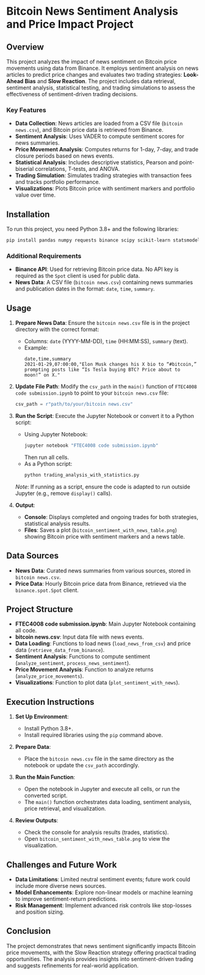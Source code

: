 # Bitcoin News Sentiment Analysis and Price Impact Project

## Overview
This project analyzes the impact of news sentiment on Bitcoin price movements using data from Binance. It employs sentiment analysis on news articles to predict price changes and evaluates two trading strategies: **Look-Ahead Bias** and **Slow Reaction**. The project includes data retrieval, sentiment analysis, statistical testing, and trading simulations to assess the effectiveness of sentiment-driven trading decisions.

### Key Features
- **Data Collection**: News articles are loaded from a CSV file (`bitcoin news.csv`), and Bitcoin price data is retrieved from Binance.
- **Sentiment Analysis**: Uses VADER to compute sentiment scores for news summaries.
- **Price Movement Analysis**: Computes returns for 1-day, 7-day, and trade closure periods based on news events.
- **Statistical Analysis**: Includes descriptive statistics, Pearson and point-biserial correlations, T-tests, and ANOVA.
- **Trading Simulation**: Simulates trading strategies with transaction fees and tracks portfolio performance.
- **Visualizations**: Plots Bitcoin price with sentiment markers and portfolio value over time.

## Installation
To run this project, you need Python 3.8+ and the following libraries:

```bash
pip install pandas numpy requests binance scipy scikit-learn statsmodels matplotlib vaderSentiment
```

### Additional Requirements
- **Binance API**: Used for retrieving Bitcoin price data. No API key is required as the `Spot` client is used for public data.
- **News Data**: A CSV file (`bitcoin news.csv`) containing news summaries and publication dates in the format: `date`, `time`, `summary`.

## Usage
1. **Prepare News Data**: Ensure the `bitcoin news.csv` file is in the project directory with the correct format:
   - Columns: `date` (YYYY-MM-DD), `time` (HH:MM:SS), `summary` (text).
   - Example:
     ```csv
     date,time,summary
     2021-01-29,07:00:00,"Elon Musk changes his X bio to “#bitcoin,” prompting posts like “Is Tesla buying BTC? Price about to moon!” on X."
     ```

2. **Update File Path**: Modify the `csv_path` in the `main()` function of `FTEC4008 code submission.ipynb` to point to your `bitcoin news.csv` file:
   ```python
   csv_path = r"path/to/your/bitcoin news.csv"
   ```

3. **Run the Script**: Execute the Jupyter Notebook or convert it to a Python script:
   - Using Jupyter Notebook:
     ```bash
     jupyter notebook "FTEC4008 code submission.ipynb"
     ```
     Then run all cells.
   - As a Python script:
     ```bash
     python trading_analysis_with_statistics.py
     ```
   *Note*: If running as a script, ensure the code is adapted to run outside Jupyter (e.g., remove `display()` calls).

4. **Output**:
   - **Console**: Displays completed and ongoing trades for both strategies, statistical analysis results.
   - **Files**: Saves a plot (`bitcoin_sentiment_with_news_table.png`) showing Bitcoin price with sentiment markers and a news table.

## Data Sources
- **News Data**: Curated news summaries from various sources, stored in `bitcoin news.csv`.
- **Price Data**: Hourly Bitcoin price data from Binance, retrieved via the `binance.spot.Spot` client.

## Project Structure
- **FTEC4008 code submission.ipynb**: Main Jupyter Notebook containing all code.
- **bitcoin news.csv**: Input data file with news events.
- **Data Loading**: Functions to load news (`load_news_from_csv`) and price data (`retrieve_data_from_binance`).
- **Sentiment Analysis**: Functions to compute sentiment (`analyze_sentiment`, `process_news_sentiment`).
- **Price Movement Analysis**: Function to analyze returns (`analyze_price_movements`).
- **Visualizations**: Function to plot data (`plot_sentiment_with_news`).

## Execution Instructions
1. **Set Up Environment**:
   - Install Python 3.8+.
   - Install required libraries using the `pip` command above.

2. **Prepare Data**:
   - Place the `bitcoin news.csv` file in the same directory as the notebook or update the `csv_path` accordingly.

3. **Run the Main Function**:
   - Open the notebook in Jupyter and execute all cells, or run the converted script.
   - The `main()` function orchestrates data loading, sentiment analysis, price retrieval, and visualization.

4. **Review Outputs**:
   - Check the console for analysis results (trades, statistics).
   - Open `bitcoin_sentiment_with_news_table.png` to view the visualization.

## Challenges and Future Work
- **Data Limitations**: Limited neutral sentiment events; future work could include more diverse news sources.
- **Model Enhancements**: Explore non-linear models or machine learning to improve sentiment-return predictions.
- **Risk Management**: Implement advanced risk controls like stop-losses and position sizing.

## Conclusion
The project demonstrates that news sentiment significantly impacts Bitcoin price movements, with the Slow Reaction strategy offering practical trading opportunities. The analysis provides insights into sentiment-driven trading and suggests refinements for real-world application.

